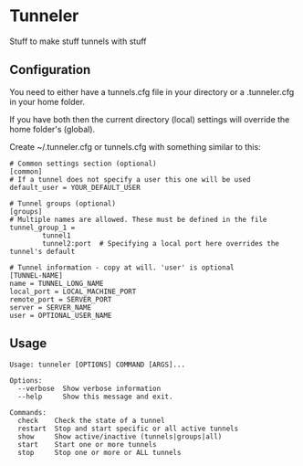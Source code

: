 Tunneler
=======

Stuff to make stuff tunnels with stuff

Configuration
-------------

You need to either have a tunnels.cfg file in your directory or a .tunneler.cfg in your home folder.

If you have both then the current directory (local) settings will override the home folder's (global).

Create ~/.tunneler.cfg or tunnels.cfg with something similar to this:

	# Common settings section (optional)
	[common]
	# If a tunnel does not specify a user this one will be used
	default_user = YOUR_DEFAULT_USER

	# Tunnel groups (optional)
	[groups]
	# Multiple names are allowed. These must be defined in the file
	tunnel_group_1 =
			tunnel1
			tunnel2:port  # Specifying a local port here overrides the tunnel's default

	# Tunnel information - copy at will. 'user' is optional
	[TUNNEL-NAME]
	name = TUNNEL_LONG_NAME
	local_port = LOCAL_MACHINE_PORT
	remote_port = SERVER_PORT
	server = SERVER_NAME
	user = OPTIONAL_USER_NAME


Usage
-----

	Usage: tunneler [OPTIONS] COMMAND [ARGS]...

	Options:
	  --verbose  Show verbose information
	  --help     Show this message and exit.

	Commands:
	  check    Check the state of a tunnel
	  restart  Stop and start specific or all active tunnels
	  show     Show active/inactive (tunnels|groups|all)
	  start    Start one or more tunnels
	  stop     Stop one or more or ALL tunnels
